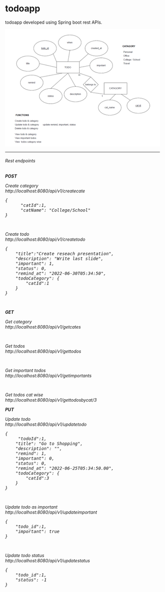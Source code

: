 # todoapp
todoapp developed using Spring boot rest APIs.

![todo app er](https://github.com/Ruvindu/todoapp/blob/main/er.png?raw=true)

<hr>

<h6>Rest endpoints<h6>
  
<b>POST</b>

Create category<br>
<i>http://localhost:8080/api/v1/createcate</i>
<pre>
{
      "catId":1,
      "catName": "College/School"
}
</pre>
 
<br>
  
Create todo<br>
<i>http://localhost:8080/api/v1/createtodo</i>
<pre>
{
    "title":"Create reseach presentation",
    "description": "Write last slide",
    "important": 1,
    "status": 0,
    "remind_at": "2022-06-30T05:34:50",
    "todoCategory": {
        "catId":1
    }
}
</pre>
  
  
<br>
  
<b>GET</b>
  
Get category<br>
<i>http://localhost:8080/api/v1/getcates</i>

<br>
  
Get todos<br>
<i>http://localhost:8080/api/v1/gettodos</i>
  
<br>
  
Get important todos<br>
<i>http://localhost:8080/api/v1/getimportants</i>
 
  
<br>
  
Get todos cat wise<br>
<i>http://localhost:8080/api/v1/gettodosbycat/3</i>
  
<b>PUT</b>
  
Update todo<br>
<i>http://localhost:8080/api/v1/updatetodo</i>
<pre>
{   
     "todoId":1,
    "title": "Go to Shopping",
    "description": "",
    "remind": 1,
    "important": 0,
    "status": 0,
    "remind_at": "2022-06-25T05:34:50.00",
    "todoCategory": {
        "catId":3
    }
}
</pre>
  
<br>
  
Update todo as important<br>
<i>http://localhost:8080/api/v1/updateimportant</i>
<pre>
{
    "todo_id":1,
    "important": true
}
</pre>
  
<br>
  
Update todo status<br>
<i>http://localhost:8080/api/v1/updatestatus</i>
<pre>
{
    "todo_id":1,
    "status": -1
}
</pre>
  
